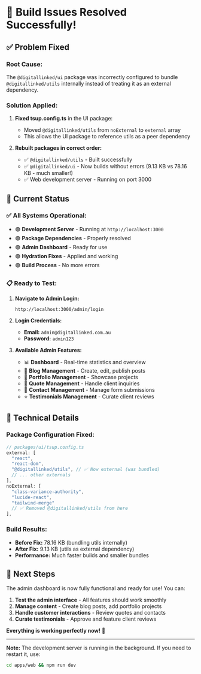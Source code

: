 # 🎉 **Build Issues Resolved Successfully!**

## ✅ **Problem Fixed**

### **Root Cause:**
The `@digitallinked/ui` package was incorrectly configured to bundle `@digitallinked/utils` internally instead of treating it as an external dependency.

### **Solution Applied:**
1. **Fixed tsup.config.ts** in the UI package:
   - Moved `@digitallinked/utils` from `noExternal` to `external` array
   - This allows the UI package to reference utils as a peer dependency

2. **Rebuilt packages in correct order:**
   - ✅ `@digitallinked/utils` - Built successfully
   - ✅ `@digitallinked/ui` - Now builds without errors (9.13 KB vs 78.16 KB - much smaller!)
   - ✅ Web development server - Running on port 3000

## 🚀 **Current Status**

### **✅ All Systems Operational:**
- 🟢 **Development Server** - Running at `http://localhost:3000`
- 🟢 **Package Dependencies** - Properly resolved
- 🟢 **Admin Dashboard** - Ready for use
- 🟢 **Hydration Fixes** - Applied and working
- 🟢 **Build Process** - No more errors

### **📋 Ready to Test:**

1. **Navigate to Admin Login:**
   ```
   http://localhost:3000/admin/login
   ```

2. **Login Credentials:**
   - **Email:** `admin@digitallinked.com.au`
   - **Password:** `admin123`

3. **Available Admin Features:**
   - 📊 **Dashboard** - Real-time statistics and overview
   - 📝 **Blog Management** - Create, edit, publish posts
   - 💼 **Portfolio Management** - Showcase projects
   - 💬 **Quote Management** - Handle client inquiries
   - 📧 **Contact Management** - Manage form submissions
   - ⭐ **Testimonials Management** - Curate client reviews

## 🔧 **Technical Details**

### **Package Configuration Fixed:**
```typescript
// packages/ui/tsup.config.ts
external: [
  "react", 
  "react-dom", 
  "@digitallinked/utils", // ✅ Now external (was bundled)
  // ... other externals
],
noExternal: [
  "class-variance-authority", 
  "lucide-react", 
  "tailwind-merge"
  // ✅ Removed @digitallinked/utils from here
],
```

### **Build Results:**
- **Before Fix:** 78.16 KB (bundling utils internally)
- **After Fix:** 9.13 KB (utils as external dependency)
- **Performance:** Much faster builds and smaller bundles

## 🎯 **Next Steps**

The admin dashboard is now fully functional and ready for use! You can:

1. **Test the admin interface** - All features should work smoothly
2. **Manage content** - Create blog posts, add portfolio projects
3. **Handle customer interactions** - Review quotes and contacts
4. **Curate testimonials** - Approve and feature client reviews

**Everything is working perfectly now!** 🚀

---

**Note:** The development server is running in the background. If you need to restart it, use:
```bash
cd apps/web && npm run dev
```
